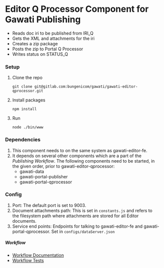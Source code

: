 # Editor Q Processor Component for Gawati Publishing
- Reads doc iri to be published from IRI_Q
- Gets the XML and attachments for the iri
- Creates a zip package
- Posts the zip to Portal Q Processor
- Writes status on STATUS_Q

### Setup
1. Clone the repo
    ```
    git clone git@gitlab.com:bungenicom/gawati/gawati-editor-qprocessor.git
    ```
2. Install packages
    ```
    npm install
    ```
3. Run
    ```
    node ./bin/www
    ```

### Dependencies
1. This component needs to on the same system as gawati-editor-fe.
2. It depends on several other components which are a part of the *Publishing Workflow*. The following components need to be started, in the given order, prior to gawati-editor-qprocessor:
    - gawati-data
    - gawati-portal-publisher
    - gawati-portal-qprocessor

### Config
1. Port: The default port is set to 9003.
2. Document attachments path: This is set in `constants.js` and refers to the filesystem path where attachments are stored for all Editor documents.
3. Service end points: Endpoints for talking to gawati-editor-fe and gawati-portal-qprocessor. Set in `configs/dataServer.json`

##### Workflow

 * [Workflow Documentation](PUBLISH_WORKFLOW.md)
 * [Workflow Tests](PUBLISH_WORKFLOW_TESTS.md)
